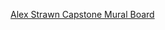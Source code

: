 [Alex Strawn Capstone Mural Board](https://app.mural.co/t/alexstrawn7024/m/alexstrawn7024/1690506808347/5e9804a341008acfdd0df1ecbfc43ed2a7963e12?sender=ue84b5b3ee1ff0dfc024e6559)

